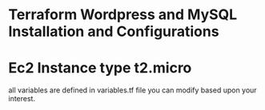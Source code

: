# Terraform Wordpress and MySQL Installation and Configurations
# Ec2 Instance type t2.micro
all variables are defined in variables.tf file you can modify based upon your interest.
